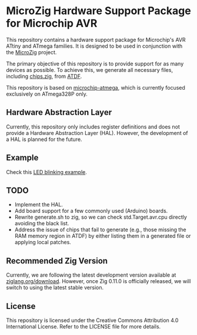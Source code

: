 # MicroZig Hardware Support Package for Microchip AVR

This repository contains a hardware support package for Microchip's AVR ATtiny and ATmega families. It is designed to be used in conjunction with the [MicroZig](https://github.com/ZigEmbeddedGroup/microzig) project.

The primary objective of this repository is to provide support for as many devices as possible. To achieve this, we generate all necessary files, including [chips.zig](src/chips.zig), from [ATDF](https://packs.download.microchip.com).

This repository is based on [microchip-atmega](https://github.com/ZigEmbeddedGroup/microchip-atmega), which is currently focused exclusively on ATmega328P only.

## Hardware Abstraction Layer

Currently, this repository only includes register definitions and does not provide a Hardware Abstraction Layer (HAL). However, the development of a HAL is planned for the future.

## Example

Check this [LED blinking example](https://github.com/burgrp/microzig-avr-example).

## TODO
- Implement the HAL.
- Add board support for a few commonly used (Arduino) boards.
- Rewrite generate.sh to zig, so we can check std.Target.avr.cpu directly avoiding the black list.
- Address the issue of chips that fail to generate (e.g., those missing the RAM memory region in ATDF) by either listing them in a generated file or applying local patches.

## Recommended Zig Version

Currently, we are following the latest development version available at [ziglang.org/download](https://ziglang.org/download). However, once Zig 0.11.0 is officially released, we will switch to using the latest stable version.

## License
This repository is licensed under the Creative Commons Attribution 4.0 International License. Refer to the LICENSE file for more details.